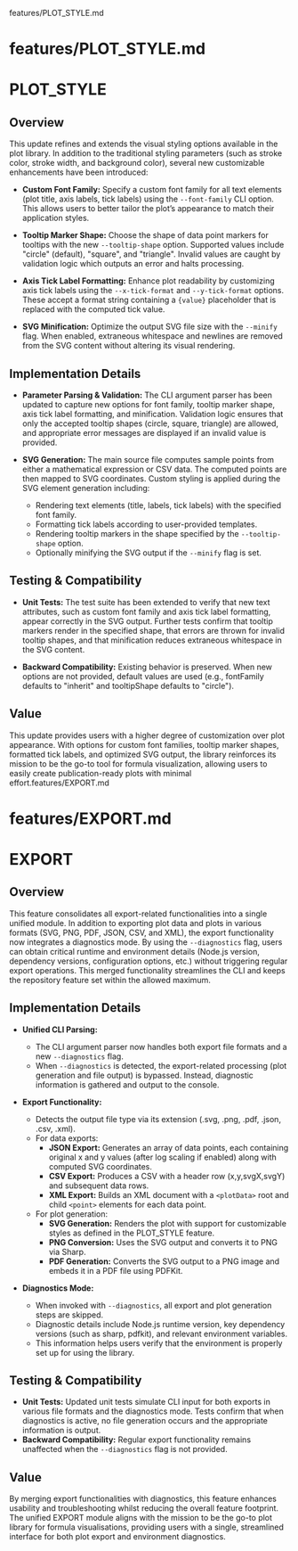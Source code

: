 features/PLOT_STYLE.md
# features/PLOT_STYLE.md
# PLOT_STYLE

## Overview
This update refines and extends the visual styling options available in the plot library. In addition to the traditional styling parameters (such as stroke color, stroke width, and background color), several new customizable enhancements have been introduced:

- **Custom Font Family:** Specify a custom font family for all text elements (plot title, axis labels, tick labels) using the `--font-family` CLI option. This allows users to better tailor the plot’s appearance to match their application styles.

- **Tooltip Marker Shape:** Choose the shape of data point markers for tooltips with the new `--tooltip-shape` option. Supported values include "circle" (default), "square", and "triangle". Invalid values are caught by validation logic which outputs an error and halts processing.

- **Axis Tick Label Formatting:** Enhance plot readability by customizing axis tick labels using the `--x-tick-format` and `--y-tick-format` options. These accept a format string containing a `{value}` placeholder that is replaced with the computed tick value.

- **SVG Minification:** Optimize the output SVG file size with the `--minify` flag. When enabled, extraneous whitespace and newlines are removed from the SVG content without altering its visual rendering.

## Implementation Details
- **Parameter Parsing & Validation:** The CLI argument parser has been updated to capture new options for font family, tooltip marker shape, axis tick label formatting, and minification. Validation logic ensures that only the accepted tooltip shapes (circle, square, triangle) are allowed, and appropriate error messages are displayed if an invalid value is provided.

- **SVG Generation:** The main source file computes sample points from either a mathematical expression or CSV data. The computed points are then mapped to SVG coordinates. Custom styling is applied during the SVG element generation including:
  - Rendering text elements (title, labels, tick labels) with the specified font family.
  - Formatting tick labels according to user-provided templates.
  - Rendering tooltip markers in the shape specified by the `--tooltip-shape` option.
  - Optionally minifying the SVG output if the `--minify` flag is set.

## Testing & Compatibility
- **Unit Tests:** The test suite has been extended to verify that new text attributes, such as custom font family and axis tick label formatting, appear correctly in the SVG output. Further tests confirm that tooltip markers render in the specified shape, that errors are thrown for invalid tooltip shapes, and that minification reduces extraneous whitespace in the SVG content.

- **Backward Compatibility:** Existing behavior is preserved. When new options are not provided, default values are used (e.g., fontFamily defaults to "inherit" and tooltipShape defaults to "circle").

## Value
This update provides users with a higher degree of customization over plot appearance. With options for custom font families, tooltip marker shapes, formatted tick labels, and optimized SVG output, the library reinforces its mission to be the go-to tool for formula visualization, allowing users to easily create publication-ready plots with minimal effort.features/EXPORT.md
# features/EXPORT.md
# EXPORT

## Overview
This feature consolidates all export-related functionalities into a single unified module. In addition to exporting plot data and plots in various formats (SVG, PNG, PDF, JSON, CSV, and XML), the export functionality now integrates a diagnostics mode. By using the `--diagnostics` flag, users can obtain critical runtime and environment details (Node.js version, dependency versions, configuration options, etc.) without triggering regular export operations. This merged functionality streamlines the CLI and keeps the repository feature set within the allowed maximum.

## Implementation Details
- **Unified CLI Parsing:**
  - The CLI argument parser now handles both export file formats and a new `--diagnostics` flag.
  - When `--diagnostics` is detected, the export-related processing (plot generation and file output) is bypassed. Instead, diagnostic information is gathered and output to the console.

- **Export Functionality:**
  - Detects the output file type via its extension (.svg, .png, .pdf, .json, .csv, .xml).
  - For data exports:
    - **JSON Export:** Generates an array of data points, each containing original x and y values (after log scaling if enabled) along with computed SVG coordinates.
    - **CSV Export:** Produces a CSV with a header row (x,y,svgX,svgY) and subsequent data rows.
    - **XML Export:** Builds an XML document with a `<plotData>` root and child `<point>` elements for each data point.
  - For plot generation:
    - **SVG Generation:** Renders the plot with support for customizable styles as defined in the PLOT_STYLE feature.
    - **PNG Conversion:** Uses the SVG output and converts it to PNG via Sharp.
    - **PDF Generation:** Converts the SVG output to a PNG image and embeds it in a PDF file using PDFKit.

- **Diagnostics Mode:**
  - When invoked with `--diagnostics`, all export and plot generation steps are skipped.
  - Diagnostic details include Node.js runtime version, key dependency versions (such as sharp, pdfkit), and relevant environment variables.
  - This information helps users verify that the environment is properly set up for using the library.

## Testing & Compatibility
- **Unit Tests:** Updated unit tests simulate CLI input for both exports in various file formats and the diagnostics mode. Tests confirm that when diagnostics is active, no file generation occurs and the appropriate information is output.
- **Backward Compatibility:** Regular export functionality remains unaffected when the `--diagnostics` flag is not provided.

## Value
By merging export functionalities with diagnostics, this feature enhances usability and troubleshooting whilst reducing the overall feature footprint. The unified EXPORT module aligns with the mission to be the go-to plot library for formula visualisations, providing users with a single, streamlined interface for both plot export and environment diagnostics.